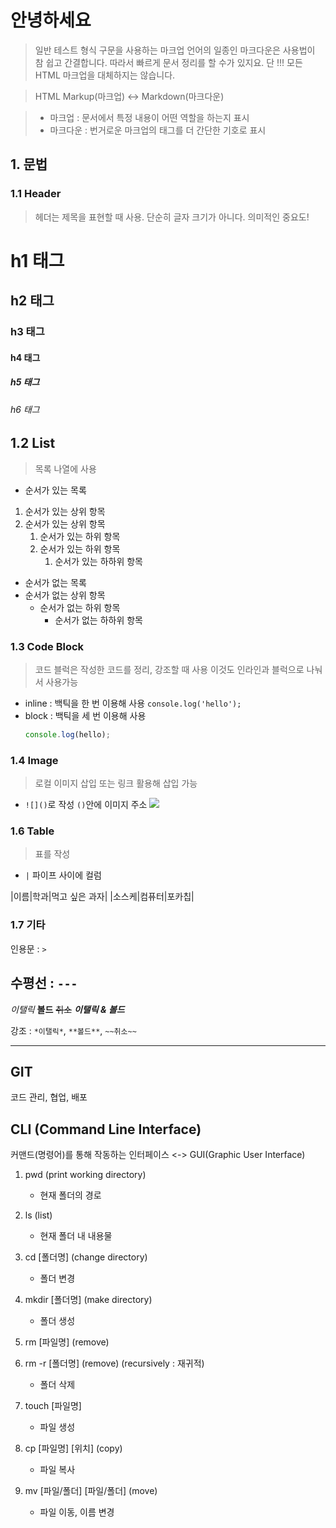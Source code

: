 # 안녕하세요

> 일반 테스트 형식 구문을 사용하는 마크업 언어의 일종인 마크다운은 사용법이 참 쉽고 간결합니다.
> 따라서 빠르게 문서 정리를 할 수가 있지요.
> 단 !!! 모든 HTML 마크업을 대체하지는 않습니다.

> HTML Markup(마크업) <->  Markdown(마크다운)

> * 마크업  : 문서에서 특정 내용이 어떤 역할을 하는지 표시
> * 마크다운 : 번거로운 마크업의 태그를 더 간단한 기호로 표시

## 1. 문법
### 1.1 Header
> 헤더는 제목을 표현할 때 사용.
> 단순히 글자 크기가 아니다.
> 의미적인 중요도!

# h1 태그
## h2 태그
### h3 태그
#### h4 태그
##### h5 태그
###### h6 태그

## 1.2 List
> 목록 나열에 사용
* 순서가 있는 목록
1. 순서가 있는 상위 항목
2. 순서가 있는 상위 항목
    1. 순서가 있는 하위 항목
    2. 순서가 있는 하위 항목
        1. 순서가 있는 하하위 항목

* 순서가 없는 목록
* 순서가 없는 상위 항목
    * 순서가 없는 하위 항목
        * 순서가 없는 하하위 항목
        
        
        

### 1.3 Code Block
> 코드 블럭은 작성한 코드를 정리, 강조할 때 사용
> 이것도 인라인과 블럭으로 나눠서 사용가능

* inline : 백틱을 한 번 이용해 사용
    `console.log('hello');`
* block : 백틱을 세 번 이용해 사용
    ```JavaScript
    console.log(hello);
    ```



### 1.4 Image
> 로컬 이미지 삽입 또는 링크 활용해 삽입 가능
* `![]()`로 작성 `()`안에 이미지 주소
![](https://images.mypetlife.co.kr/content/uploads/2021/10/19151330/corgi-g1a1774f95_1280.jpg)


### 1.6 Table
> 표를 작성
* `|` 파이프 사이에 컬럼

|이름|학과|먹고 싶은 과자|
|소스케|컴퓨터|포카칩|

### 1.7 기타

인용문 : `>`

수평선 : `---`
---
*이탤릭*
**볼드**
~~취소~~
***이탤릭 & 볼드***

강조 : `*이탤릭*`, `**볼드**`, `~~취소~~`

---------------------------------------------------------------------------------------------------------------------
## GIT
코드 관리, 협업, 배포

## CLI (Command Line Interface)
커맨드(명령어)를 통해 작동하는 인터페이스
<-> GUI(Graphic User Interface)

1. pwd (print working directory)
    - 현재 폴더의 경로

2. ls (list)
    - 현재 폴더 내 내용물

3. cd [폴더명] (change directory)
    - 폴더 변경

4. mkdir [폴더명] (make directory)
    - 폴더 생성

5. rm [파일명] (remove)
    
6. rm -r [폴더명] (remove) (recursively : 재귀적)
    - 폴더 삭제
    
7. touch [파일명]
    - 파일 생성

8. cp [파일명] [위치] (copy)
    - 파일 복사

9. mv [파일/폴더] [파일/폴더] (move)
    - 파일 이동, 이름 변경
    
    







 







